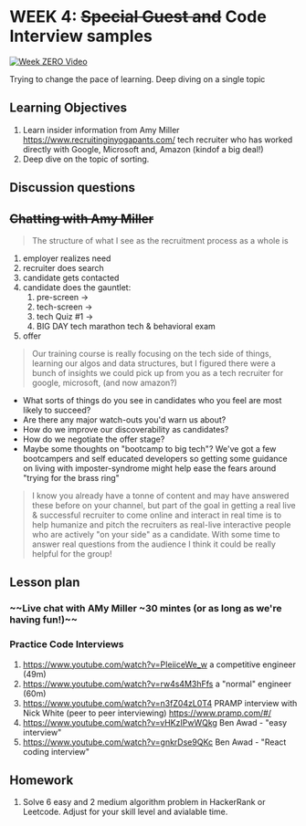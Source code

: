 # WEEK 4: ~~Special Guest and~~ Code Interview samples

[![Week ZERO Video](https://img.youtube.com/vi/a3mLrLBfgSk/0.jpg)](https://www.youtube.com/watch?v=a3mLrLBfgSk)

Trying to change the pace of learning. Deep diving on a single topic

## Learning Objectives

1. Learn insider information from Amy Miller <https://www.recruitinginyogapants.com/> tech recruiter who has worked directly with Google, Microsoft and, Amazon (kindof a big deal!)
2. Deep dive on the topic of sorting.

## Discussion questions

## ~~Chatting with Amy Miller~~

> The structure of what I see as the recruitment process as a whole is

1. employer realizes need
1. recruiter does search
1. candidate gets contacted
1. candidate does the gauntlet:
   1. pre-screen ->
   1. tech-screen ->
   1. tech Quiz #1 ->
   1. BIG DAY tech marathon tech & behavioral exam
1. offer

> Our training course is really focusing on the tech side of things, learning our algos and data structures, but I figured there were a bunch of insights we could pick up from you as a tech recruiter for google, microsoft, (and now amazon?)

- What sorts of things do you see in candidates who you feel are most likely to succeed?
- Are there any major watch-outs you'd warn us about?
- How do we improve our discoverability as candidates?
- How do we negotiate the offer stage?
- Maybe some thoughts on "bootcamp to big tech"? We've got a few bootcampers and self educated developers so getting some guidance on living with imposter-syndrome might help ease the fears around "trying for the brass ring"

> I know you already have a tonne of content and may have answered these before on your channel, but part of the goal in getting a real live & successful recruiter to come online and interact in real time is to help humanize and pitch the recruiters as real-live interactive people who are actively "on your side" as a candidate.
> With some time to answer real questions from the audience I think it could be really helpful for the group!

## Lesson plan

### ~~Live chat with AMy Miller ~30 mintes (or as long as we're having fun!)~~

### Practice Code Interviews

1. <https://www.youtube.com/watch?v=PIeiiceWe_w> a competitive engineer (49m)
1. <https://www.youtube.com/watch?v=rw4s4M3hFfs> a "normal" engineer (60m)
1. <https://www.youtube.com/watch?v=n3fZ04zL0T4> PRAMP interview with Nick White (peer to peer interviewing) <https://www.pramp.com/#/>
1. <https://www.youtube.com/watch?v=vHKzIPwWQkg> Ben Awad - "easy interview"
1. <https://www.youtube.com/watch?v=gnkrDse9QKc> Ben Awad - "React coding interview"

## Homework

1. Solve 6 easy and 2 medium algorithm problem in HackerRank or Leetcode. Adjust for your skill level and avialable time.
